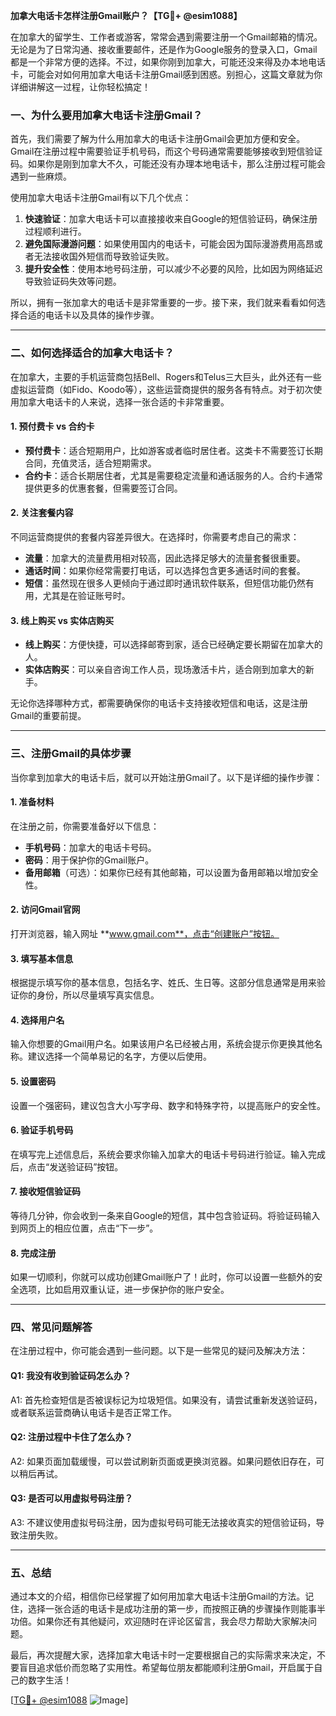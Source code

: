 **加拿大电话卡怎样注册Gmail账户？【TG💪+ @esim1088】**

在加拿大的留学生、工作者或游客，常常会遇到需要注册一个Gmail邮箱的情况。无论是为了日常沟通、接收重要邮件，还是作为Google服务的登录入口，Gmail都是一个非常方便的选择。不过，如果你刚到加拿大，可能还没来得及办本地电话卡，可能会对如何用加拿大电话卡注册Gmail感到困惑。别担心，这篇文章就为你详细讲解这一过程，让你轻松搞定！

### 一、为什么要用加拿大电话卡注册Gmail？

首先，我们需要了解为什么用加拿大的电话卡注册Gmail会更加方便和安全。Gmail在注册过程中需要验证手机号码，而这个号码通常需要能够接收到短信验证码。如果你是刚到加拿大不久，可能还没有办理本地电话卡，那么注册过程可能会遇到一些麻烦。

使用加拿大电话卡注册Gmail有以下几个优点：
1. **快速验证**：加拿大电话卡可以直接接收来自Google的短信验证码，确保注册过程顺利进行。
2. **避免国际漫游问题**：如果使用国内的电话卡，可能会因为国际漫游费用高昂或者无法接收国外短信而导致验证失败。
3. **提升安全性**：使用本地号码注册，可以减少不必要的风险，比如因为网络延迟导致验证码失效等问题。

所以，拥有一张加拿大的电话卡是非常重要的一步。接下来，我们就来看看如何选择合适的电话卡以及具体的操作步骤。

---

### 二、如何选择适合的加拿大电话卡？

在加拿大，主要的手机运营商包括Bell、Rogers和Telus三大巨头，此外还有一些虚拟运营商（如Fido、Koodo等），这些运营商提供的服务各有特点。对于初次使用加拿大电话卡的人来说，选择一张合适的卡非常重要。

#### 1. **预付费卡 vs 合约卡**
   - **预付费卡**：适合短期用户，比如游客或者临时居住者。这类卡不需要签订长期合同，充值灵活，适合短期需求。
   - **合约卡**：适合长期居住者，尤其是需要稳定流量和通话服务的人。合约卡通常提供更多的优惠套餐，但需要签订合同。

#### 2. **关注套餐内容**
   不同运营商提供的套餐内容差异很大。在选择时，你需要考虑自己的需求：
   - **流量**：加拿大的流量费用相对较高，因此选择足够大的流量套餐很重要。
   - **通话时间**：如果你经常需要打电话，可以选择包含更多通话时间的套餐。
   - **短信**：虽然现在很多人更倾向于通过即时通讯软件联系，但短信功能仍然有用，尤其是在验证账号时。

#### 3. **线上购买 vs 实体店购买**
   - **线上购买**：方便快捷，可以选择邮寄到家，适合已经确定要长期留在加拿大的人。
   - **实体店购买**：可以亲自咨询工作人员，现场激活卡片，适合刚到加拿大的新手。

无论你选择哪种方式，都需要确保你的电话卡支持接收短信和电话，这是注册Gmail的重要前提。

---

### 三、注册Gmail的具体步骤

当你拿到加拿大的电话卡后，就可以开始注册Gmail了。以下是详细的操作步骤：

#### 1. **准备材料**
   在注册之前，你需要准备好以下信息：
   - **手机号码**：加拿大的电话卡号码。
   - **密码**：用于保护你的Gmail账户。
   - **备用邮箱**（可选）：如果你已经有其他邮箱，可以设置为备用邮箱以增加安全性。

#### 2. **访问Gmail官网**
   打开浏览器，输入网址 **www.gmail.com**，点击“创建账户”按钮。

#### 3. **填写基本信息**
   根据提示填写你的基本信息，包括名字、姓氏、生日等。这部分信息通常是用来验证你的身份，所以尽量填写真实信息。

#### 4. **选择用户名**
   输入你想要的Gmail用户名。如果该用户名已经被占用，系统会提示你更换其他名称。建议选择一个简单易记的名字，方便以后使用。

#### 5. **设置密码**
   设置一个强密码，建议包含大小写字母、数字和特殊字符，以提高账户的安全性。

#### 6. **验证手机号码**
   在填写完上述信息后，系统会要求你输入加拿大的电话卡号码进行验证。输入完成后，点击“发送验证码”按钮。

#### 7. **接收短信验证码**
   等待几分钟，你会收到一条来自Google的短信，其中包含验证码。将验证码输入到网页上的相应位置，点击“下一步”。

#### 8. **完成注册**
   如果一切顺利，你就可以成功创建Gmail账户了！此时，你可以设置一些额外的安全选项，比如启用双重认证，进一步保护你的账户安全。

---

### 四、常见问题解答

在注册过程中，你可能会遇到一些问题。以下是一些常见的疑问及解决方法：

#### Q1: 我没有收到验证码怎么办？
A1: 首先检查短信是否被误标记为垃圾短信。如果没有，请尝试重新发送验证码，或者联系运营商确认电话卡是否正常工作。

#### Q2: 注册过程中卡住了怎么办？
A2: 如果页面加载缓慢，可以尝试刷新页面或更换浏览器。如果问题依旧存在，可以稍后再试。

#### Q3: 是否可以用虚拟号码注册？
A3: 不建议使用虚拟号码注册，因为虚拟号码可能无法接收真实的短信验证码，导致注册失败。

---

### 五、总结

通过本文的介绍，相信你已经掌握了如何用加拿大电话卡注册Gmail的方法。记住，选择一张合适的电话卡是成功注册的第一步，而按照正确的步骤操作则能事半功倍。如果你还有其他疑问，欢迎随时在评论区留言，我会尽力帮助大家解决问题。

最后，再次提醒大家，选择加拿大电话卡时一定要根据自己的实际需求来决定，不要盲目追求低价而忽略了实用性。希望每位朋友都能顺利注册Gmail，开启属于自己的数字生活！

[[TG💪+ @esim1088](https://t.me/s/esim1088) ![Image](https://i.postimg.cc/4NQfJmqS/Snipaste-2025-05-13-00-14-12.png)]